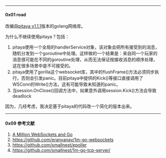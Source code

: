 
------
#### 0x01 road

改编自[pitaya v1.1.1](https://github.com/topfreegames/pitaya)版本的golang网络库。




为什么不继续使用pitaya？包括：

1. pitaya使用一个全局的handlerService对象，该对象会把所有接受到的消息，随机分发到一个goroutine中处理。这样做的一个结果是：来自同一个玩家的消息很可能在不同的goroutine处理，从而无法保证按接收消息的顺序处理，这在很多场景中是不可接受的。
2. pitaya使用了gorilla这个websocket库，其中的flushFrame()方法必须同步执行，否则会引发panic。目前pitaya中提供的Kick()等接口直接调用了WSConn的Write()方法，这有可能导致未知道的panic。
3. 当session.OnClose()回调方法中，如果意外调用session.Kick()方法会导致deadlock


因为，几经考虑，我决定基于pitaya的代码改一个简化的版本出来。



-----

#### 0x09 参考文献

1. [A Million WebSockets and Go](https://www.freecodecamp.org/news/million-websockets-and-go-cc58418460bb/)
2. https://github.com/eranyanay/1m-go-websockets
3. https://github.com/smallnest/epoller
4. https://github.com/smallnest/1m-go-tcp-server/

